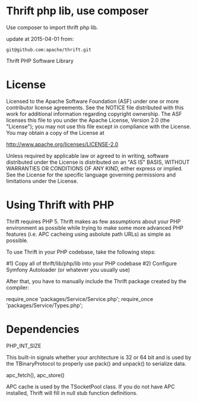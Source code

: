 Thrift php lib, use composer
============================
Use composer to import thrift php lib.

update at 2015-04-01 from:
    
    git@github.com:apache/thrift.git



Thrift PHP Software Library

License
=======

Licensed to the Apache Software Foundation (ASF) under one
or more contributor license agreements. See the NOTICE file
distributed with this work for additional information
regarding copyright ownership. The ASF licenses this file
to you under the Apache License, Version 2.0 (the
"License"); you may not use this file except in compliance
with the License. You may obtain a copy of the License at

  http://www.apache.org/licenses/LICENSE-2.0

Unless required by applicable law or agreed to in writing,
software distributed under the License is distributed on an
"AS IS" BASIS, WITHOUT WARRANTIES OR CONDITIONS OF ANY
KIND, either express or implied. See the License for the
specific language governing permissions and limitations
under the License.

Using Thrift with PHP
=====================

Thrift requires PHP 5. Thrift makes as few assumptions about your PHP
environment as possible while trying to make some more advanced PHP
features (i.e. APC cacheing using asbolute path URLs) as simple as possible.

To use Thrift in your PHP codebase, take the following steps:

#1) Copy all of thrift/lib/php/lib into your PHP codebase
#2) Configure Symfony Autoloader (or whatever you usually use)

After that, you have to manually include the Thrift package
created by the compiler:

require_once 'packages/Service/Service.php';
require_once 'packages/Service/Types.php';

Dependencies
============

PHP_INT_SIZE

  This built-in signals whether your architecture is 32 or 64 bit and is
  used by the TBinaryProtocol to properly use pack() and unpack() to
  serialize data.

apc_fetch(), apc_store()

  APC cache is used by the TSocketPool class. If you do not have APC installed,
  Thrift will fill in null stub function definitions.
